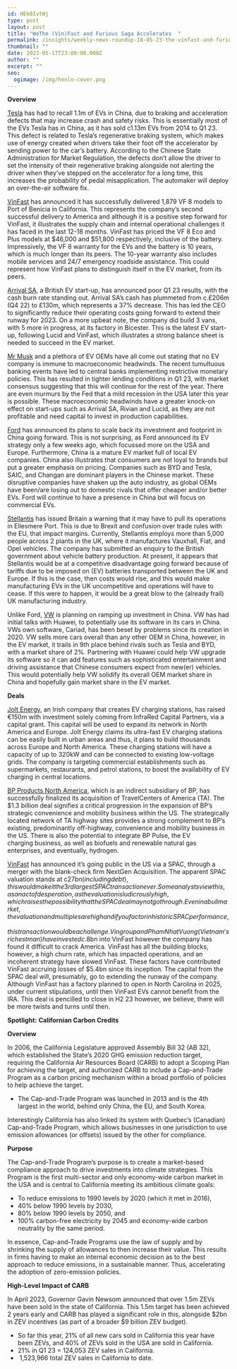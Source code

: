 ```yaml
---
id: HEk0IvtWj
type: post
layout: post
title: "WeThe (Vin)Fast and Furious Saga Accelerates  "
permalink: /insights/weekly-news-roundup-18-05-23-the-vinfast-and-furious-saga-accelerates/
thumbnail: ""
date: 2023-05-17T23:00:00.000Z
author: ""
excerpt: ""
seo:
  ogimage: /img/henlo-cover.png
---
```



**Overview**

[Tesla](https://d397wm04.eu1.hubspotlinks.com/Ctc/DP+113/d397wm04/VXkpVk1-RhdLVH-k4z6jz2lpVLsY3L4-JsDtN6hnpnk5knJ3V3Zsc37CgSNyW5JGzJw1zHlbbW5b3wlh6RlN0gW1h_3_h7GwHf_W3bqhTZ2QngmnW4zQ2PS2k8vWwW6vHg5s5J37zZW2NXNw05fpBCGVn3Cfq2dSPWhW784dT27YSZCVN6kL5C61lg7jW6Jc2tf9dSXvvW1H_8dR8GZVqgW1s_Msk40jQ9_W314Ysh6PxPPQW18JrnW6c-rR6N2_Hh5X8jPmGW8gx5gH48LjmRW79c2fv1Czgf1VZZZcN5hBr0vW3RX5Xc3MTD1vN5FrBB6bJjxHW7dFrl073XLT4W1twRCZ8WvMVqW8QyrrZ4gxdY1N2XfJM6dS17wW2SQFn446Cb_DW34B6RJ4rDp8ZW8KlWGD71X4LfW1cKCvz9cWhWBW4S93mv4VLNMNW6mWZZB8G6TkqW8vJnWB5SH2dT33P91) has had to recall 1.1m of EVs in China, due to braking and acceleration defects that may increase crash and safety risks. This is essentially most of the EVs Tesla has in China, as it has sold c1.13m EVs from 2014 to Q1 23. This defect is related to Tesla’s regenerative braking system, which makes use of energy created when drivers take their foot off the accelerator by sending power to the car’s battery. According to the Chinese State Administration for Market Regulation, the defects don’t allow the driver to set the intensity of their regenerative braking alongside not alerting the driver when they’ve stepped on the accelerator for a long time, this increases the probability of pedal misapplication. The automaker will deploy an over-the-air software fix.

[VinFast](https://d397wm04.eu1.hubspotlinks.com/Ctc/DP+113/d397wm04/VXkpVk1-RhdLVH-k4z6jz2lpVLsY3L4-JsDtN6hnppQ3lScmV1-WJV7CgR_kW7c65VV8HSJSsW1BVh9B4G79xpW7mv34T5zQFhzW8mc3R44y75H0W4l5Sz76YHnryW6mTYQH1fY_TtW8zs2s95rDW15W1hWfV83mlbrdW7y6yrw27S0Y3N1qyPWlDPvNHW5NY6sq80PRh-W70NXQh3N7hpdN3MkKgXp3MqXW5BPnfN42G7KWN2NXCY2gZRs1W8JL3R77K4C59W54VhjY5g6F_LVMyT_q2rCWCMW6MR1gy1fHWBjVGjQ_t29y9cJW4BRzQn2Rw7GnVPrvNw39xZflVQS8p16Ptc3bW89rvX11TR3tHVddF4j7QN7gdW8L3lzt8cJ54l363N1) has announced it has successfully delivered 1,879 VF 8 models to Port of Benicia in California. This represents the company’s second successful delivery to America and although it is a positive step forward for VinFast, it illustrates the supply chain and internal operational challenges it has faced in the last 12-18 months. VinFast has priced the VF 8 Eco and Plus models at $46,000 and $51,800 respectively, inclusive of the battery. Impressively, the VF 8 warranty for the EVs and the battery is 10 years, which is much longer than its peers. The 10-year warranty also includes mobile services and 24/7 emergency roadside assistance. This could represent how VinFast plans to distinguish itself in the EV market, from its peers.

[Arrival SA](https://d397wm04.eu1.hubspotlinks.com/Ctc/DP+113/d397wm04/VXkpVk1-RhdLVH-k4z6jz2lpVLsY3L4-JsDtN6hnppQ3lScmV1-WJV7CgVD7W4DlrxV4cBCGpW49s-Kj1f3qbWW1kdn5P2ZM1WYW6r4pW12cj691W5rH7JD3w1YlVV2qj2W4P-1sNW6gVM_P3dgwDCN7GDy4XyYDMgVykrm57T5s9pW9cxTQp2-yZktW8NzNN183482zW6nLP6_8n-bkYW2X0q2m5b7tjmW2psSys8M8YvdVf2x3B7slT0jW60RlsP2xGR4ZW3J17tW3TJV6JW5ZJxlG2SCwb7W8Nwfz62kv7Y7W8_vFTr6kjmZWW99Gf2_8M0v5SW31-9q712mBsrW8g236841JWY5W6n9C-13NFcc9W5mbmCS9fvcPhN1ZNBdNJ4y1X3l811), a British EV start-up, has announced poor Q1 23 results, with the cash burn rate standing out. Arrival SA’s cash has plummeted from c.£206m (Q4 22) to £130m, which represents a 37% decrease. This has led the CEO to significantly reduce their operating costs going forward to extend their runway for 2023. On a more upbeat note, the company did build 3 vans, with 5 more in progress, at its factory in Bicester. This is the latest EV start-up, following Lucid and VinFast, which illustrates a strong balance sheet is needed to succeed in the EV market.

[Mr Musk](https://d397wm04.eu1.hubspotlinks.com/Ctc/DP+113/d397wm04/VXkpVk1-RhdLVH-k4z6jz2lpVLsY3L4-JsDtN6hnpnk5knJ3V3Zsc37CgCgDW26tZZ830-KGfN2Sgr77fhm2XW5Rs93d5y1qWBF20J3-lyfMMW52WfDl3kSkz3N97SzMdTcskCW1lfHdz1fCfBRW7jxtkD3B42GZN25c4Ns3ZVfcW1G7Kv48WBkVKW8SY1ZT9cm8JBW81_rmn8g5k3zW5bVwZG1rYtCnW1Rpz4H146PYCW88R8h34yYr1TW1FqRHX8s2NJkW3JBZnJ8z6HFtW6pDPQX5W-NH0W3s2wk-4V1BPgW8p0pgl8ZlTn2W3VcN4Q18LPpSW9gpTRl1xy7phVWtlC_41ljslW5q89564-DfCgN88JMnDsKTFwW5mkTqG5S6WBwW2RS0GQ74RV81W3tWK5Y4N_SRgW3xy01Y5r9tp9W5vx2y34FCWT8W88wXXP9dhcGwW3FGgX15ZF5hp3jMw1) and a plethora of EV OEMs have all come out stating that no EV company is immune to macroeconomic headwinds. The recent tumultuous banking events have led to central banks implementing restrictive monetary policies. This has resulted in tighter lending conditions in Q1 23, with market consensus suggesting that this will continue for the rest of the year. There are even murmurs by the Fed that a mild recession in the USA later this year is possible. These macroeconomic headwinds have a greater knock-on effect on start-ups such as Arrival SA, Rivian and Lucid, as they are not profitable and need capital to invest in production capabilities.

[Ford](https://d397wm04.eu1.hubspotlinks.com/Ctc/DP+113/d397wm04/VXkpVk1-RhdLVH-k4z6jz2lpVLsY3L4-JsDtN6hnppw3lSc3V1-WJV7CgQMvVP0HjX4hDybBW1_sy0M19Tgn4N71FVnqXGz1BW1yKTKk3qx5F3W5zG3cj2ZqfZ4W3_50jl42Y64qVqlx7s82bqjZW6PCsky4zcyTRW6kpLg_5QrKm_W68Vx9t8H6PvDW5cW3fc5H9ZC6N1sLqzjkqKfgW5W1kbw84mwLSW7T1QyH5NfNGjW4thRdJ6XXnyYW10XfN18kg3WMW8KBhR_8G113ZW5Ll3lh17wfvqW4ns5vn5wbpx2VqlMD76Zmgw0W1B10jk7vLDXcW2VLKd21Q-6RZW3TqVpl3N4cNQW4dvcWz7dVpvV32tV1) has announced its plans to scale back its investment and footprint in China going forward. This is not surprising, as Ford announced its EV strategy only a few weeks ago, which focussed more on the USA and Europe. Furthermore, China is a mature EV market full of local EV companies. China also illustrates that consumers are not loyal to brands but put a greater emphasis on pricing. Companies such as BYD and Tesla, SAIC, and Changan are dominant players in the Chinese market. These disruptive companies have shaken up the auto industry, as global OEMs have been/are losing out to domestic rivals that offer cheaper and/or better EVs. Ford will continue to have a presence in China but will focus on commercial EVs.

[Stellantis](https://d397wm04.eu1.hubspotlinks.com/Ctc/DP+113/d397wm04/VXkpVk1-RhdLVH-k4z6jz2lpVLsY3L4-JsDtN6hnpqp3lScZV1-WJV7CgDBpW4SzTzj3WqWL7W4hY-xY187TjFW8qnttX1CLVqVN76Y0MNwJsVvW4w61-J2VPj9cW96PrCq4wdKXYW13vRRY7Xp6b6W3P3j7K4M3tLwW4_w43g23sQj_Vbq5BD8JlWgFW8jJxww8fDZDFW91d6P75SbY77VG5NLN55WV6JW6ntbGS1WdQcVVnkF-c7X-B9JW7nT81G7FvfZBW5ymWSh6N6XK3W8lLL1q81Mq1_W8dpgQb17YwtgN2jmkm1HY_QwW79nBXM55Q_jMW2HbNVq7RhP8pW6Tf3Sr8vDx9LW88GydL8YKLzlVJDLzZ60cG3dW3mZzw62BNSJMN8nKx60zLkT1W4BQD3R43YLsJW9g94gw3gNN3MW3TmgLT2pyDm-31281) has issued Britain a warning that it may have to pull its operations in Ellesmere Port. This is due to Brexit and confusion over trade rules with the EU, that impact margins. Currently, Stellantis employs more than 5,000 people across 2 plants in the UK, where it manufactures Vauxhall, Fiat, and Opel vehicles. The company has submitted an enquiry to the British government about vehicle battery production. At present, it appears that Stellantis would be at a competitive disadvantage going forward because of tariffs due to be imposed on (EV) batteries transported between the UK and Europe. If this is the case, then costs would rise, and this would make manufacturing EVs in the UK uncompetitive and operations will have to cease. If this were to happen, it would be a great blow to the (already frail) UK manufacturing industry.

Unlike Ford, [VW](https://d397wm04.eu1.hubspotlinks.com/Ctc/DP+113/d397wm04/VXkpVk1-RhdLVH-k4z6jz2lpVLsY3L4-JsDtN6hnppw3lSc3V1-WJV7CgTxyW6ywgtb2kMyBtW5V5v-C1nP_zkVTmk3C6L29cwN47R5JGyyjWDW76Kws847JhvmW1xpDNg3mJNjdN1ssb2DjPsc-W2DSbYW796kRtW5DZxHn79w2qTW9jH6P_6Yq_VlW10c6Ms5lcL-KVYYdrz8WTZ9NW8XwSPS5drMXQN4YDQlsNVSQhW7BRY8m4C7jG2W2fP9Nk5k5dQrW3Rt7sQ8_Lvj6W2W9D093LJ4bRW2BY2zM4jCR3RW3WBwjJ3wglL0W2fM4qZ1g9XPqW8GsWl51TW2ryW40Wj6Q2hBQGJW22dVJn4DyyBk32q41) is planning on ramping up investment in China. VW has had initial talks with Huawei, to potentially use its software in its cars in China. VWs own software, Cariad, has been beset by problems since its creation in 2020. VW sells more cars overall than any other OEM in China, however, in the EV market, it trails in 9th place behind rivals such as Tesla and BYD, with a market share of 2%. Partnering with Huawei could help VW upgrade its software so it can add features such as sophisticated entertainment and driving assistance that Chinese consumers expect from new(er) vehicles. This would potentially help VW solidify its overall OEM market share in China and hopefully gain market share in the EV market.

**Deals**

[Jolt Energy](https://www.siliconrepublic.com/start-ups/jolt-energy-funding-ev-charging-europe-america?TrucksFoT), an Irish company that creates EV charging stations, has raised €150m with investment solely coming from InfraRed Capital Partners, via a capital grant. This capital will be used to expand its network in North America and Europe. Jolt Energy claims its ultra-fast EV charging stations can be easily built in urban areas and thus, it plans to build thousands across Europe and North America. These charging stations will have a capacity of up to 320kW and can be connected to existing low-voltage grids. The company is targeting commercial establishments such as supermarkets, restaurants, and petrol stations, to boost the availability of EV charging in central locations.

[BP Products North America](https://theevreport.com/bp-products-north-america-secures-1-3b-acquisition-of-travelcenters-of-america), which is an indirect subsidiary of BP, has successfully finalized its acquisition of TravelCenters of America (TA). The $1.3 billion deal signifies a critical progression in the expansion of BP’s strategic convenience and mobility business within the US. The strategically located network of TA highway sites provides a strong complement to BP’s existing, predominantly off-highway, convenience and mobility business in the US. There is also the potential to integrate BP Pulse, the EV charging business, as well as biofuels and renewable natural gas enterprises, and eventually, hydrogen.

[VinFast](https://www.bloomberg.com/opinion/articles/2023-05-15/-27-billion-electric-vehicle-vinfast-deal-shows-spac-silliness-is-back?sref=uFYGeRuc) has announced it’s going public in the US via a SPAC, through a merger with the blank-check firm NextGen Acquisition. The apparent SPAC valuation stands at c$27bn (including debt), this would make it the 3rd largest SPAC transaction ever. Some analysts view this, as an act of desperation, as the valuation is ludicrously high, which raises the possibility that the SPAC deal may not go through. Even in a bull market, the valuation and multiples are high and if you factor in historic SPAC performance, this transaction would be a challenge. Vingroup and Pham Nhat Vuong (Vietnam’s richest man) have invested c.$8bn into VinFast however the company has found it difficult to crack America. VinFast has all the building blocks, however, a high churn rate, which has impacted operations, and an incoherent strategy have slowed VinFast. These factors have contributed VinFast accruing losses of $5.4bn since its inception. The capital from the SPAC deal will, presumably, go to extending the runway of the company. Although VinFast has a factory planned to open in North Carolina in 2025, under current stipulations, until then VinFast EVs cannot benefit from the IRA. This deal is pencilled to close in H2 23 however, we believe, there will be more twists and turns until then. 

**Spotlight:** **Californian Carbon Credits** 

**Overview** 

In 2006, the California Legislature approved Assembly Bill 32 (AB 32), which established the State’s 2020 GHG emission reduction target, requiring the California Air Resources Board (CARB) to adopt a Scoping Plan for achieving the target, and authorized CARB to include a Cap-and-Trade Program as a carbon pricing mechanism within a broad portfolio of policies to help achieve the target.

* The Cap-and-Trade Program was launched in 2013 and is the 4th largest in the world, behind only China, the EU, and South Korea. 

Interestingly California has also linked its system with Quebec’s (Canadian) Cap-and-Trade Program, which allows businesses in one jurisdiction to use emission allowances (or offsets) issued by the other for compliance. 

**Purpose**

The Cap-and-Trade Program’s purpose is to create a market-based compliance approach to drive investments into climate strategies. This Program is the first multi-sector and only economy-wide carbon market in the USA and is central to California meeting its ambitious climate goals:

* To reduce emissions to 1990 levels by 2020 (which it met in 2016), 
* 40% below 1990 levels by 2030, 
* 80% below 1990 levels by 2050, and 
* 100% carbon-free electricity by 2045 and economy-wide carbon neutrality by the same period.

In essence, Cap-and-Trade Programs use the law of supply and by shrinking the supply of allowances to then increase their value. This results in firms having to make an internal economic decision as to the best approach to reduce emissions, in a sustainable manner. Thus, accelerating the adoption of zero-emission policies. 

**High-Level Impact of CARB**

In April 2023, Governor Gavin Newsom announced that over 1.5m ZEVs have been sold in the state of California. This 1.5m target has been achieved 2 years early and CARB has played a significant role in this, alongside $2bn in ZEV incentives (as part of a broader $9 billion ZEV budget). 

* So far this year, 21% of all new cars sold in California this year have been ZEVs, and 40% of ZEVs sold in the USA are sold in California.
* 21% in Q1 23 = 124,053 ZEV sales in California.
*  1,523,966 total ZEV sales in California to date.